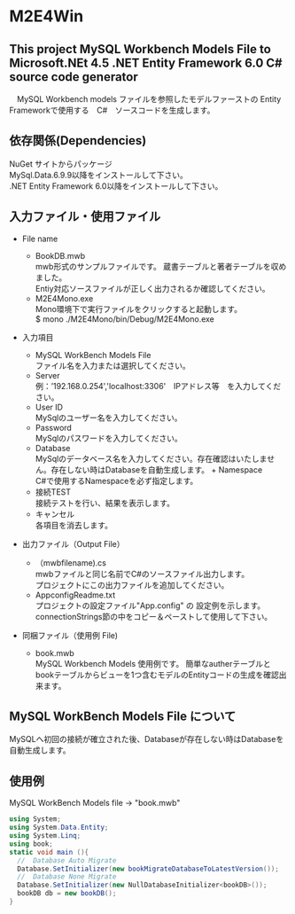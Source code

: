 # M2E4Win  
## This project MySQL Workbench Models File to Microsoft.NEt 4.5 .NET Entity Framework 6.0 C# source code generator  

　MySQL Workbench models ファイルを参照したモデルファーストの
Entity Frameworkで使用する　C#　ソースコードを生成します。
## 依存関係(Dependencies)  
NuGet サイトからパッケージ  
MySql.Data.6.9.9以降をインストールして下さい。  
.NET Entity Framework 6.0以降をインストールして下さい。  
## 入力ファイル・使用ファイル
+ File name  
  + BookDB.mwb  
  mwb形式のサンプルファイルです。
  蔵書テーブルと著者テーブルを収めました。  
  Entiy対応ソースファイルが正しく出力されるか確認してください。  
  + M2E4Mono.exe  
  Mono環境下で実行ファイルをクリックすると起動します。  
  $ mono ./M2E4Mono/bin/Debug/M2E4Mono.exe  
  
+ 入力項目  
  + MySQL WorkBench Models File  
  ファイル名を入力または選択してください。  
  + Server  
  例：’192.168.0.254','localhost:3306'　IPアドレス等　を入力してください。  
  + User ID  
  MySqlのユーザー名を入力してください。  
  + Password  
  MySqlのパスワードを入力してください。  
  + Database  
  MySqlのデータベース名を入力してください。存在確認はいたしません。存在しない時はDatabaseを自動生成します。 + Namespace  
  C#で使用するNamespaceを必ず指定します。 
  + 接続TEST  
  接続テストを行い、結果を表示します。
  + キャンセル  
  各項目を消去します。  
  
+ 出力ファイル（Output File）  
  + （mwbfilename).cs  
    mwbファイルと同じ名前でC#のソースファイル出力します。  
    プロジェクトにこの出力ファイルを追加してください。  
  + AppconfigReadme.txt  
    プロジェクトの設定ファイル"App.config" の 設定例を示します。  
    connectionStrings節の中をコピー＆ペーストして使用して下さい。  
  
+ 同梱ファイル（使用例 File)
  + book.mwb  
   MySQL Workbench Models 使用例です。
   簡単なautherテーブルとbookテーブルからビューを1つ含むモデルのEntityコードの生成を確認出来ます。  

## MySQL WorkBench Models File について  
MySQLへ初回の接続が確立された後、Databaseが存在しない時はDatabaseを自動生成します。  
  
## 使用例
MySQL WorkBench Models file -> "book.mwb"
```c#  
using System;
using System.Data.Entity;
using System.Linq;
using book;
static void main (){
  //  Database Auto Migrate
  Database.SetInitializer(new bookMigrateDatabaseToLatestVersion());
  //  Database None Migrate
  Database.SetInitializer(new NullDatabaseInitializer<bookDB>());
  bookDB db = new bookDB();
}
```
### 
